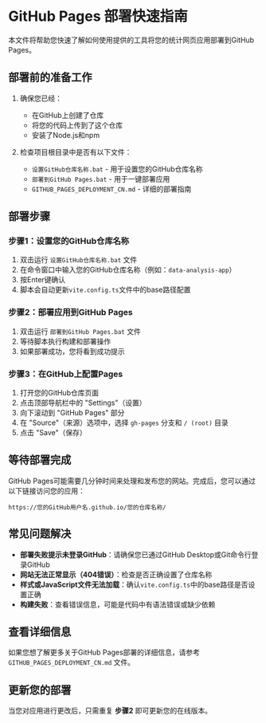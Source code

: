 # GitHub Pages 部署快速指南

本文件将帮助您快速了解如何使用提供的工具将您的统计网页应用部署到GitHub Pages。

## 部署前的准备工作

1. 确保您已经：
   - 在GitHub上创建了仓库
   - 将您的代码上传到了这个仓库
   - 安装了Node.js和npm

2. 检查项目根目录中是否有以下文件：
   - `设置GitHub仓库名称.bat` - 用于设置您的GitHub仓库名称
   - `部署到GitHub Pages.bat` - 用于一键部署应用
   - `GITHUB_PAGES_DEPLOYMENT_CN.md` - 详细的部署指南

## 部署步骤

### 步骤1：设置您的GitHub仓库名称

1. 双击运行 `设置GitHub仓库名称.bat` 文件
2. 在命令窗口中输入您的GitHub仓库名称（例如：`data-analysis-app`）
3. 按Enter键确认
4. 脚本会自动更新`vite.config.ts`文件中的base路径配置

### 步骤2：部署应用到GitHub Pages

1. 双击运行 `部署到GitHub Pages.bat` 文件
2. 等待脚本执行构建和部署操作
3. 如果部署成功，您将看到成功提示

### 步骤3：在GitHub上配置Pages

1. 打开您的GitHub仓库页面
2. 点击顶部导航栏中的 "Settings"（设置）
3. 向下滚动到 "GitHub Pages" 部分
4. 在 "Source"（来源）选项中，选择 `gh-pages` 分支和 `/ (root)` 目录
5. 点击 "Save"（保存）

## 等待部署完成

GitHub Pages可能需要几分钟时间来处理和发布您的网站。完成后，您可以通过以下链接访问您的应用：
```
https://您的GitHub用户名.github.io/您的仓库名称/
```

## 常见问题解决

- **部署失败提示未登录GitHub**：请确保您已通过GitHub Desktop或Git命令行登录GitHub
- **网站无法正常显示（404错误）**：检查是否正确设置了仓库名称
- **样式或JavaScript文件无法加载**：确认`vite.config.ts`中的base路径是否设置正确
- **构建失败**：查看错误信息，可能是代码中有语法错误或缺少依赖

## 查看详细信息

如果您想了解更多关于GitHub Pages部署的详细信息，请参考 `GITHUB_PAGES_DEPLOYMENT_CN.md` 文件。

## 更新您的部署

当您对应用进行更改后，只需重复 **步骤2** 即可更新您的在线版本。
